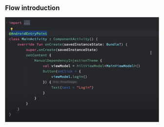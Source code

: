 ## Flow introduction

![alt text for screen readers](./img/q1.png "Text to show on mouseover")






